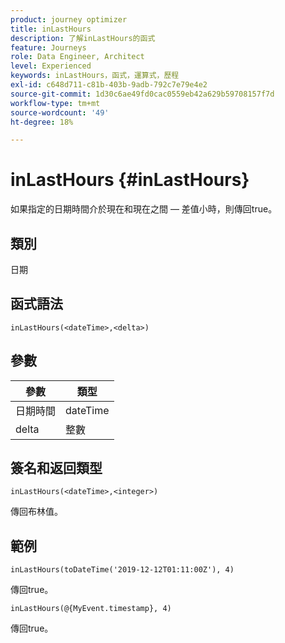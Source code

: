 ```yaml
---
product: journey optimizer
title: inLastHours
description: 了解inLastHours的函式
feature: Journeys
role: Data Engineer, Architect
level: Experienced
keywords: inLastHours，函式，運算式，歷程
exl-id: c648d711-c81b-403b-9adb-792c7e79e4e2
source-git-commit: 1d30c6ae49fd0cac0559eb42a629b59708157f7d
workflow-type: tm+mt
source-wordcount: '49'
ht-degree: 18%

---
```


# inLastHours {#inLastHours}

如果指定的日期時間介於現在和現在之間 — 差值小時，則傳回true。

## 類別

日期

## 函式語法

`inLastHours(<dateTime>,<delta>)`

## 參數

| 參數 | 類型 |
|-----------|------------------|
| 日期時間 | dateTime |
| delta | 整數 |

## 簽名和返回類型

`inLastHours(<dateTime>,<integer>)`

傳回布林值。

## 範例

`inLastHours(toDateTime('2019-12-12T01:11:00Z'), 4)`

傳回true。

`inLastHours(@{MyEvent.timestamp}, 4)`

傳回true。
